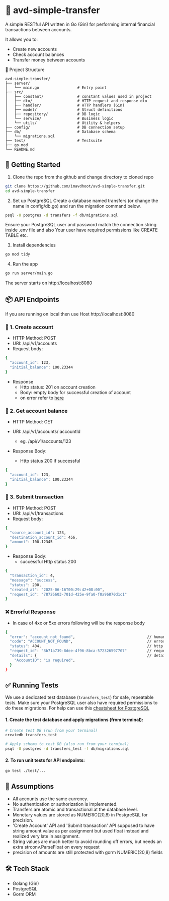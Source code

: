 # 💸 avd-simple-transfer
A simple RESTful API written in Go (Gin) for performing internal financial transactions between accounts.

It allows you to:
 - Create new accounts
 - Check account balances
 - Transfer money between accounts

📁 Project Structure
```
avd-simple-transfer/
├── server/
│   └── main.go                 # Entry point
├── src/
│   ├── constant/               # constant values used in project
│   ├── dto/                    # HTTP request and response dto
│   ├── handler/                # HTTP handlers (Gin)
│   ├── model/                  # Struct definitions
│   ├── repository/             # DB logic
│   └── service/                # Business logic
│   └── utils/                  # Utility & helpers
├── config/                     # DB connection setup
├── db/                         # Database schema
│   └── migrations.sql
├── test/                       # Testsuite
├── go.mod
└── README.md
```

## 🚀 Getting Started
1. Clone the repo from the github and change directory to cloned repo
```bash
git clone https://github.com/imavdhoot/avd-simple-transfer.git
cd avd-simple-transfer
```
2. Set up PostgreSQL
Create a database named transfers (or change the name in config/db.go) and run the migration command below.
```bash
psql -U postgres -d transfers -f db/migrations.sql
```
Ensure your PostgreSQL user and password match the connection string inside .env file and also
Your user have required permissions like CREATE TABLE etc.

3. Install dependencies
```bash
go mod tidy
```
4. Run the app
```bash
go run server/main.go
```
The server starts on http://localhost:8080

## 📦 API Endpoints
If you are running on local then use Host http://localhost:8080
### 📗 1. Create account
- HTTP Method: POST
- URI: /api/v1/accounts
- Request body:
```bash
{
  "account_id": 123,
  "initial_balance": 100.23344
}
```
- Response
  - Http status: 201 on account creation
  - Body: empty body for successful creation of account
  - on error refer to [here](#️-errorful-response)

### 📘 2. Get account balance
- HTTP Method: GET
- URI: /api/v1/accounts/:accountId
  - eg. /api/v1/accounts/123

- Response Body: 
  - Http status 200 if successful
```bash
{
  "account_id": 123,
  "initial_balance": 100.23344
}
```
### 💸 3. Submit transaction
- HTTP Method: POST
- URI: /api/v1/transactions
- Request body:
```bash
{
  "source_account_id": 123,
  "destination_account_id": 456,
  "amount": 100.12345
}
```
- Response Body: 
  - successful Http status 200
```bash
{
  "transaction_id": 4,
  "message": "success",
  "status": 200,
  "created_at": "2025-06-16T00:29:42+08:00",
  "request_id": "78726603-701d-425e-9fa0-f0a96870d1c1"
}
```

### ❌ Errorful Response
- In case of 4xx or 5xx errors following will be the response body
```bash
{
  "error": "account not found",                                // human readble error message
  "code": "ACCOUNT_NOT_FOUND",                                 // error code for tracing
  "status": 404,                                               // http status depending on type of error occurred
  "request_id": "8b71a739-8dee-4f96-8bca-572326597707"         // request_id
  "details": {                                                 // details
    "AccountID": "is required",
  }
}
```

## ✅ Running Tests
We use a dedicated test database (`transfers_test`) for safe, repeatable tests.
Make sure your PostgreSQL user also have required permissions to do these migrations.
For help can use this [cheatsheet for PostgreSQL](https://quickref.me/postgres.html)
#### 1. Create the test database and apply migrations (from terminal):

```bash
# Create test DB (run from your terminal)
createdb transfers_test

# Apply schema to test DB (also run from your terminal)
psql -U postgres -d transfers_test -f db/migrations.sql
```
#### 2. To run unit tests for API endpoints:
```bash
go test ./test/...
```

## 🔐 Assumptions
- All accounts use the same currency.
- No authentication or authorization is implemented.
- Transfers are atomic and transactional at the database level.
- Monetary values are stored as NUMERIC(20,8) in PostgreSQL for precision.
- 'Create Account' API and 'Submit transaction' API supposed to have string amount value as per assignment but used float instead and realized very late in assignment.
- String values are much better to avoid rounding off errors, but needs an extra strconv.ParseFloat on every request
- precision of amounts are still protected with gorm NUMERIC(20,8) fields

## 🛠️ Tech Stack
- Golang (Gin)
- PostgreSQL
- Gorm ORM